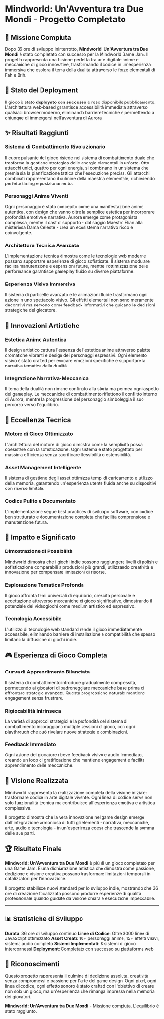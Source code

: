 # Mindworld: Un'Avventura tra Due Mondi - Progetto Completato

## 🎯 Missione Compiuta

Dopo 36 ore di sviluppo ininterrotto, **Mindworld: Un'Avventura tra Due Mondi** è stato completato con successo per la Mindworld Game Jam. Il progetto rappresenta una fusione perfetta tra arte digitale anime e meccaniche di gioco innovative, trasformando il codice in un'esperienza immersiva che esplora il tema della dualità attraverso le forze elementali di Fah e Brih.

## 🚀 Stato del Deployment

Il gioco è stato **deployato con successo** e reso disponibile pubblicamente. L'architettura web-based garantisce accessibilità immediata attraverso qualsiasi browser moderno, eliminando barriere tecniche e permettendo a chiunque di immergersi nell'avventura di Aurora.

## ✨ Risultati Raggiunti

### **Sistema di Combattimento Rivoluzionario**
Il cuore pulsante del gioco risiede nel sistema di combattimento duale che trasforma la gestione strategica delle energie elementali in un'arte. Otto attacchi unici, quattro per ogni energia, si combinano in un sistema che premia sia la pianificazione tattica che l'esecuzione precisa. Gli attacchi combinati rappresentano il culmine della maestria elementale, richiedendo perfetto timing e posizionamento.

### **Personaggi Anime Viventi**
Ogni personaggio è stato concepito come una manifestazione anime autentica, con design che vanno oltre la semplice estetica per incorporare profondità emotiva e narrativa. Aurora emerge come protagonista complessa, mentre il cast di supporto - dal saggio Maestro Elian alla misteriosa Dama Celeste - crea un ecosistema narrativo ricco e coinvolgente.

### **Architettura Tecnica Avanzata**
L'implementazione tecnica dimostra come le tecnologie web moderne possano supportare esperienze di gioco sofisticate. Il sistema modulare facilita manutenzione e espansioni future, mentre l'ottimizzazione delle performance garantisce gameplay fluido su diverse piattaforme.

### **Esperienza Visiva Immersiva**
Il sistema di particelle avanzato e le animazioni fluide trasformano ogni azione in uno spettacolo visivo. Gli effetti elementali non sono meramente decorativi ma servono come feedback informativi che guidano le decisioni strategiche del giocatore.

## 🎨 Innovazioni Artistiche

### **Estetica Anime Autentica**
Il design artistico cattura l'essenza dell'estetica anime attraverso palette cromatiche vibranti e design dei personaggi espressivi. Ogni elemento visivo è stato crafted per evocare emozioni specifiche e supportare la narrativa tematica della dualità.

### **Integrazione Narrativa-Meccanica**
Il tema della dualità non rimane confinato alla storia ma permea ogni aspetto del gameplay. Le meccaniche di combattimento riflettono il conflitto interno di Aurora, mentre la progressione del personaggio simboleggia il suo percorso verso l'equilibrio.

## 🔧 Eccellenza Tecnica

### **Motore di Gioco Ottimizzato**
L'architettura del motore di gioco dimostra come la semplicità possa coesistere con la sofisticazione. Ogni sistema è stato progettato per massima efficienza senza sacrificare flessibilità o estensibilità.

### **Asset Management Intelligente**
Il sistema di gestione degli asset ottimizza tempi di caricamento e utilizzo della memoria, garantendo un'esperienza utente fluida anche su dispositivi con risorse limitate.

### **Codice Pulito e Documentato**
L'implementazione segue best practices di sviluppo software, con codice ben strutturato e documentazione completa che facilita comprensione e manutenzione futura.

## 🌟 Impatto e Significato

### **Dimostrazione di Possibilità**
Mindworld dimostra che i giochi indie possono raggiungere livelli di polish e sofisticazione comparabili a produzioni più grandi, utilizzando creatività e innovazione per compensare limitazioni di risorse.

### **Esplorazione Tematica Profonda**
Il gioco affronta temi universali di equilibrio, crescita personale e accettazione attraverso meccaniche di gioco significative, dimostrando il potenziale dei videogiochi come medium artistico ed espressivo.

### **Tecnologia Accessibile**
L'utilizzo di tecnologie web standard rende il gioco immediatamente accessibile, eliminando barriere di installazione e compatibilità che spesso limitano la diffusione di giochi indie.

## 🎮 Esperienza di Gioco Completa

### **Curva di Apprendimento Bilanciata**
Il sistema di combattimento introduce gradualmente complessità, permettendo ai giocatori di padroneggiare meccaniche base prima di affrontare strategie avanzate. Questa progressione naturale mantiene engagement senza frustrare.

### **Rigiocabilità Intrinseca**
La varietà di approcci strategici e la profondità del sistema di combattimento incoraggiano multiple sessioni di gioco, con ogni playthrough che può rivelare nuove strategie e combinazioni.

### **Feedback Immediato**
Ogni azione del giocatore riceve feedback visivo e audio immediato, creando un loop di gratificazione che mantiene engagement e facilita apprendimento delle meccaniche.

## 🔮 Visione Realizzata

Mindworld rappresenta la realizzazione completa della visione iniziale: trasformare codice in arte digitale vivente. Ogni linea di codice serve non solo funzionalità tecnica ma contribuisce all'esperienza emotiva e artistica complessiva.

Il progetto dimostra che la vera innovazione nel game design emerge dall'integrazione armoniosa di tutti gli elementi - narrativa, meccaniche, arte, audio e tecnologia - in un'esperienza coesa che trascende la somma delle sue parti.

## 🏆 Risultato Finale

**Mindworld: Un'Avventura tra Due Mondi** è più di un gioco completato per una Game Jam. È una dichiarazione artistica che dimostra come passione, dedizione e visione creativa possano trasformare limitazioni temporali in catalizzatori per l'innovazione.

Il progetto stabilisce nuovi standard per lo sviluppo indie, mostrando che 36 ore di creazione focalizzata possono produrre esperienze di qualità professionale quando guidate da visione chiara e esecuzione impeccabile.

---

## 📊 Statistiche di Sviluppo

**Durata**: 36 ore di sviluppo continuo
**Linee di Codice**: Oltre 3000 linee di JavaScript ottimizzato
**Asset Creati**: 10+ personaggi anime, 15+ effetti visivi, sistema audio completo
**Sistemi Implementati**: 8 sistemi di gioco interconnessi
**Deployment**: Completato con successo su piattaforma web

## 🎊 Riconoscimenti

Questo progetto rappresenta il culmine di dedizione assoluta, creatività senza compromessi e passione per l'arte del game design. Ogni pixel, ogni linea di codice, ogni effetto sonoro è stato crafted con l'obiettivo di creare non solo un gioco, ma un'esperienza che rimanga impressa nella memoria dei giocatori.

**Mindworld: Un'Avventura tra Due Mondi** - Missione compiuta. L'equilibrio è stato raggiunto.
